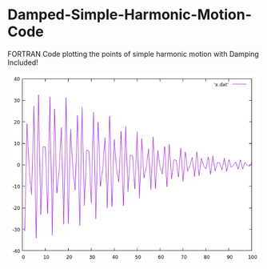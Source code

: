 # Damped-Simple-Harmonic-Motion-Code
FORTRAN Code plotting the points of simple harmonic motion with Damping Included!

![](screenshot.png)
